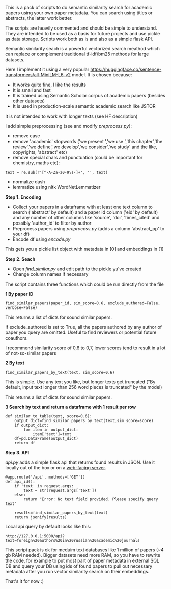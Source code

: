 This is a pack of scripts to do semantic similarity search for academic papers using your own paper metadata. You can search using titles or abstracts, the latter work better.

The scripts are heavily commented and should be simple to understand. They are intended to be used as a basis for future projects and use pickle as data storage. Scripts work both as is and also as a simple flask API.

Semantic similarity seach is a powerful vectorized search meathod which can replace or complement traditional tf-idf\bm25 methods for large datasets. 

Here I implement it using a very popular https://huggingface.co/sentence-transformers/all-MiniLM-L6-v2 model. It is chosen because:

- It works quite fine, I like the results
- It is small and fast
- It is trained using Semantic Scholar corpus of academic papers (besides other datasets)
- It is used in production-scale semantic academic search like JSTOR

It is not intended to work with longer texts (see HF description)

I add simple preprocessing (see and modify *preprocess.py*):

- remove case
- remove 'academic' stopwords ('we present ','we use ','this chapter','the review','we define','we develop','we consider','we study' and the like, copyrights, 'abstract' etc)
- remove special chars and punctuation (could be important for chemistry, maths etc): 

```
text = re.sub(r'[^-A-Za-z0-9\s-]+', '', text)
```
- normalize dash
- lemmatize using nltk WordNetLemmatizer

**Step 1. Encoding**

- Collect your papers in a dataframe with at least one text column to search ('abstract' by default) and a paper id column ('eid' by default) and any number of other columns like 'source', 'doi', 'times_cited' and possibly 'author_id' to filter by author
- Preprocess papers using *preprocess.py* (adds a column 'abstract_pp' to your df)
- Encode df using *encode.py*

This gets you a pickle list object with metadata in [0] and embeddings in [1]

**Step 2. Seach**

- Open *find_similar.py* and edit path to the pickle yu've created
- Change column names if necessary

The script contains three functions which could be run directly from the file

**1 By paper ID**

```
find_similar_papers(paper_id, sim_score=0.6, exclude_authored=False, verbose=False)
```

This returns a list of dicts for sound similar papers.

If exclude_authored is set to True, all the papers authored by any author of paper you query are omitted. Useful to find reviewers or potential future coauthors.

I recommend similarity score of 0,6 to 0,7, lower scores tend to result in a lot of not-so-similar papers

**2 By text**
```
find_similar_papers_by_text(text, sim_score=0.6)
```
This is simple. Use any text you like, but longer texts get truncated ("By default, input text longer than 256 word pieces is truncated" by the model)

This returns a list of dicts for sound similar papers.

**3 Search by text and return a dataframe with 1 result per row**

```
def similar_to_table(text, score=0.6):
    output_dict=find_similar_papers_by_text(text,sim_score=score)
    if output_dict:
        for item in output_dict:
            item['text']=text    
    df=pd.DataFrame(output_dict)
    return df
```

**Step 3. API**

*api.py* adds a simple flask api that returns found results in JSON. Use it locally out of the box or on a [web-facing server](https://flask.palletsprojects.com/en/3.0.x/deploying/gunicorn/). 

```
@app.route('/api', methods=['GET'])
def api_id():
    if 'text' in request.args:
        text = str(request.args['text'])
    else:
        return "Error: No text field provided. Please specify query text"

    results=find_similar_papers_by_text(text)   
    return jsonify(results)
```

Local api query by default looks like this:

```
http://127.0.0.1:5000/api?text=foreign%20authors%20in%20russian%20academic%20journals
```

This script pack is ok for meduim text databases like 1 million of papers (~4 gb RAM needed). Bigger datasets need more RAM, so you have to rewrite the code, for example to put most part of paper metadata in external SQL DB and query your DB using ids of found papers to pull out necessary metadata after you run vector similarity search on their embeddings.

That's it for now :)




















